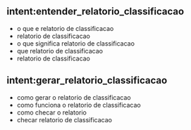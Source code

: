 ## intent:entender_relatorio_classificacao

- o que e relatorio de classificacao
- relatorio de classificacao
- o que significa relatorio de classificacao
- que relatorio de classificacao
- relatorio de classificacao

## intent:gerar_relatorio_classificacao

- como gerar o relatorio de classificacao
- como funciona o relatorio de classificacao
- como checar o relatorio
- checar relatorio de classificacao
